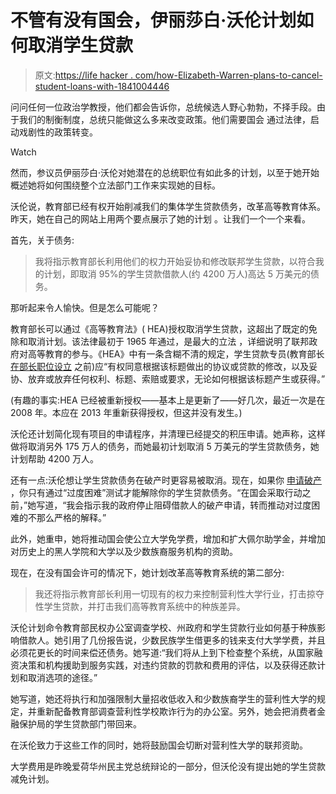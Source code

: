# 不管有没有国会，伊丽莎白·沃伦计划如何取消学生贷款

> 原文:[https://life hacker . com/how-Elizabeth-Warren-plans-to-cancel-student-loans-with-1841004446](https://lifehacker.com/how-elizabeth-warren-plans-to-cancel-student-loans-with-1841004446)

问问任何一位政治学教授，他们都会告诉你，总统候选人野心勃勃，不择手段。由于我们的制衡制度，总统只能做这么多来改变政策。他们需要国会 通过法律，启动戏剧性的政策转变。

Watch

然而，参议员伊丽莎白·沃伦对她潜在的总统职位有如此多的计划，以至于她开始概述她将如何围绕整个立法部门工作来实现她的目标。

沃伦说，教育部已经有权开始削减我们的集体学生贷款债务，改革高等教育体系。昨天，她在自己的网站上用两个要点展示了她的计划 。让我们一个一个来看。

首先，关于债务:

> 我将指示教育部长利用他们的权力开始妥协和修改联邦学生贷款，以符合我的计划，即取消 95%的学生贷款借款人(约 4200 万人)高达 5 万美元的债务。

那听起来令人愉快。但是怎么可能呢？

教育部长可以通过《高等教育法》( HEA)授权取消学生贷款，这超出了既定的免除和取消计划。该法律最初于 1965 年通过，是最大的立法 ，详细说明了联邦政府对高等教育的参与。《HEA》中有一条含糊不清的规定，学生贷款专员(教育部长 [在部长职位设立](https://www.npr.org/2020/01/14/796329598/cancelling-student-debt-is-easier-than-it-sounds) 之前)应“有权同意根据该标题做出的协议或贷款的修改，以及妥协、放弃或放弃任何权利、标题、索赔或要求，无论如何根据该标题产生或获得。”

(有趣的事实:HEA 已经被重新授权——基本上是更新了——好几次，最近一次是在 2008 年。本应在 2013 年重新获得授权，但这并没有发生。)

沃伦还计划简化现有项目的申请程序，并清理已经提交的积压申请。她声称，这样做将取消另外 175 万人的债务，而她最初计划取消 5 万美元的学生贷款债务，她计划帮助 4200 万人。

还有一点:沃伦想让学生贷款债务在破产时更容易被取消。现在，如果你 [申请破产](https://twocents.lifehacker.com/what-really-happens-when-you-file-for-bankruptcy-1781919974) ，你只有通过“过度困难”测试才能解除你的学生贷款债务。“在国会采取行动之前，”她写道，“我会指示我的政府停止阻碍借款人的破产申请，转而推动对过度困难的不那么严格的解释。”

此外，她重申，她将推动国会使公立大学免学费，增加和扩大佩尔助学金，并增加对历史上的黑人学院和大学以及少数族裔服务机构的资助。

现在，在没有国会许可的情况下，她计划改革高等教育系统的第二部分:

> 我还将指示教育部长利用一切现有的权力来控制营利性大学行业，打击掠夺性学生贷款，并打击我们高等教育系统中的种族差异。

沃伦计划命令教育部民权办公室调查学校、州政府和学生贷款行业如何基于种族影响借款人。她引用了几份报告说，少数民族学生借更多的钱来支付大学学费，并且必须花更长的时间来偿还债务。她写道:“我们将从上到下检查整个系统，从国家融资决策和机构援助到服务实践，对违约贷款的罚款和费用的评估，以及获得还款计划和取消选项的途径。”

她写道，她还将执行和加强限制大量招收低收入和少数族裔学生的营利性大学的规定，并重新配备教育部调查营利性学校欺诈行为的办公室。另外，她会把消费者金融保护局的学生贷款部门带回来。

在沃伦致力于这些工作的同时，她将鼓励国会切断对营利性大学的联邦资助。

大学费用是昨晚爱荷华州民主党总统辩论的一部分，但沃伦没有提出她的学生贷款减免计划。